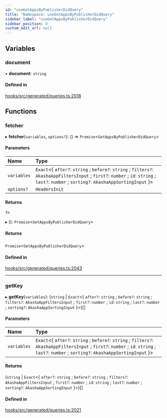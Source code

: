 ```yaml
---
id: "useGetAppsByPublisherDidQuery"
title: "Namespace: useGetAppsByPublisherDidQuery"
sidebar_label: "useGetAppsByPublisherDidQuery"
sidebar_position: 0
custom_edit_url: null
---
```


## Variables

### document

• **document**: `string`

#### Defined in

[hooks/src/generated/queries.ts:2018](https://github.com/AKASHAorg/akasha-core/blob/6ca157f7/libs/hooks/src/generated/queries.ts#L2018)

## Functions

### fetcher

▸ **fetcher**(`variables`, `options?`): () => `Promise`<`GetAppsByPublisherDidQuery`\>

#### Parameters

| Name | Type |
| :------ | :------ |
| `variables` | `Exact`<{ `after?`: `string` ; `before?`: `string` ; `filters?`: `AkashaAppFiltersInput` ; `first?`: `number` ; `id`: `string` ; `last?`: `number` ; `sorting?`: `AkashaAppSortingInput`  }\> |
| `options?` | `HeadersInit` |

#### Returns

`fn`

▸ (): `Promise`<`GetAppsByPublisherDidQuery`\>

##### Returns

`Promise`<`GetAppsByPublisherDidQuery`\>

#### Defined in

[hooks/src/generated/queries.ts:2043](https://github.com/AKASHAorg/akasha-core/blob/6ca157f7/libs/hooks/src/generated/queries.ts#L2043)

___

### getKey

▸ **getKey**(`variables`): (`string` \| `Exact`<{ `after?`: `string` ; `before?`: `string` ; `filters?`: `AkashaAppFiltersInput` ; `first?`: `number` ; `id`: `string` ; `last?`: `number` ; `sorting?`: `AkashaAppSortingInput`  }\>)[]

#### Parameters

| Name | Type |
| :------ | :------ |
| `variables` | `Exact`<{ `after?`: `string` ; `before?`: `string` ; `filters?`: `AkashaAppFiltersInput` ; `first?`: `number` ; `id`: `string` ; `last?`: `number` ; `sorting?`: `AkashaAppSortingInput`  }\> |

#### Returns

(`string` \| `Exact`<{ `after?`: `string` ; `before?`: `string` ; `filters?`: `AkashaAppFiltersInput` ; `first?`: `number` ; `id`: `string` ; `last?`: `number` ; `sorting?`: `AkashaAppSortingInput`  }\>)[]

#### Defined in

[hooks/src/generated/queries.ts:2021](https://github.com/AKASHAorg/akasha-core/blob/6ca157f7/libs/hooks/src/generated/queries.ts#L2021)
